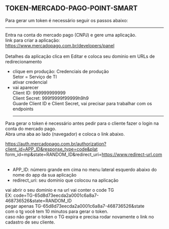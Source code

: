 ## TOKEN-MERCADO-PAGO-POINT-SMART

Para gerar um token é necessário seguir os passos abaixo:<br><hr>
Entra na conta do mercado pago (CNPJ) e gere uma aplicação.<br>
link para criar a aplicação: https://www.mercadopago.com.br/developers/panel<br><br>
Detalhes da aplicação clica em Editar e coloca seu dominio em URLs de redirecionamento<br>

- clique em produção: Credenciais de produção<br>
  Setor = Serviço de TI<br>
  ativar credencial <br>
- vai aparecer<br>
  Client ID: 999999999999<br>
  Client Secret: 999f9999f99999h9h9<br>
  Guarde Client ID e Client Secret, vai precisar para trabalhar com os endpoints<br><hr>

Para gerar o token é necessário antes pedir para o cliente fazer o login na conta do mercado pago.<br>
Abra uma aba ao lado (navegador) e coloca o link abaixo.<br>

https://auth.mercadopago.com.br/authorization?client_id=APP_ID&response_type=code&plat
form_id=mp&state=RANDOM_ID&redirect_uri=https://www.redirect-url.com <br><br>

- APP_ID: número grande em cima no menu lateral esquerdo abaixo do nome do app da sua aplicação<br>
- redirect_uri: seu dominio que colocou na aplicação<br>

vai abrir o seu dominio e na url vai conter o code TG<br>
EX: code=TG-65d8d73eecda2a0001c6a8a7-468736526&state=RANDOM_ID<br>
pegar apenas TG-65d8d73eecda2a0001c6a8a7-468736526&state<br>
com o tg você tem 10 minutos para gerar o token.<br>
caso não gerar o token o TG expira e precisa rodar novamente o link no cadastro de seu cliente.
